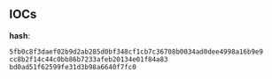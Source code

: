 
## IOCs

__hash__:

```text
5fb0c8f3daef02b9d2ab285d0bf348cf1cb7c36708b0034ad0dee4998a16b9e9
cc8b2f14c44c0bb86b7233afeb20134e01f84a83
bd0ad51f62599fe31d3b98a6640f7fc0
```